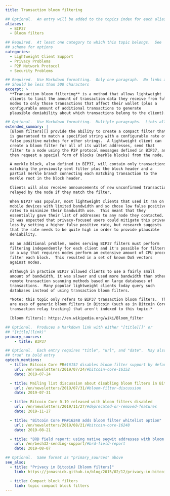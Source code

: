```yaml
---
title: Transaction bloom filtering

## Optional.  An entry will be added to the topics index for each alias
aliases:
  - BIP37
  - Bloom filters

## Required.  At least one category to which this topic belongs.  See
## schema for options
categories:
  - Lightweight Client Support
  - Privacy Problems
  - P2P Network Protocol
  - Security Problems

## Required.  Use Markdown formatting.  Only one paragraph.  No links allowed.
## Should be less than 500 characters
excerpt: >
  **Transaction bloom filtering** is a method that allows lightweight
  clients to limit the amount of transaction data they receive from full
  nodes to only those transactions that affect their wallet (plus a
  configurable amount of additional transactions to generate
  plausible deniability about which transactions belong to the client).

## Optional.  Use Markdown formatting.  Multiple paragraphs.  Links allowed.
extended_summary: |
  [Bloom filters][] provide the ability to create a compact filter that
  is guaranteed to match a specified string with a configurable rate of
  false positive matches for other strings.  A lightweight client can
  create a bloom filter for all of its wallet addresses, send that
  filter to a node using the P2P protocol messages defined in BIP37, and
  then request a special form of blocks (merkle blocks) from the node.

  A merkle block, also defined in BIP37, will contain only transactions
  matching the previously sent filter plus the block header and a
  partial merkle branch connecting each matching transaction to the
  merkle root in the block header.

  Clients will also receive announcements of new unconfirmed transactions being
  relayed by the node if they match the filter.

  When BIP37 was popular, most lightweight clients that used it ran on
  mobile devices with limited bandwidth and so chose low false positive
  rates to minimize their bandwidth use.  This meant that they
  essentially gave their list of addresses to any node they contacted.
  It was expected that privacy-focused users could mitigate this privacy
  loss by setting a higher false positive rate, but research suggests
  that the rate needs to be quite high in order to provide plausible
  deniability.

  As an additional problem, nodes serving BIP37 filters must perform
  filtering independently for each client and it's possible for filters to be created
  in a way that requires nodes perform an extensive amount of CPU processing to
  filter each block.  This resulted in a set of known DoS vectors
  against nodes.

  Although in practice BIP37 allowed clients to use a fairly small
  amount of bandwidth, it was slower and used more bandwidth than other
  remote transaction scanning methods based on large databases of
  transactions.  Many popular lightweight clients today query such
  databases instead of using transaction bloom filters.

  *Note: this topic only refers to BIP37 transaction bloom filters.  There
  are uses of generic bloom filters in Bitcoin (such as in Bitcoin Core's
  transaction relay tracking) that aren't indexed to this topic.*

  [bloom filters]: https://en.wikipedia.org/wiki/Bloom_filter

## Optional.  Produces a Markdown link with either "[title][]" or
## "[title](link)"
primary_sources:
    - title: BIP37

## Optional.  Each entry requires "title", "url", and "date".  May also use "feature:
## true" to bold entry
optech_mentions:
  - title: Bitcoin Core PR#16152 disables bloom filter support by default
    url: /en/newsletters/2019/07/24/#bitcoin-core-16152
    date: 2019-07-24

  - title: Mailing list discussion about disabling bloom filters in Bitcoin Core
    url: /en/newsletters/2019/07/31/#bloom-filter-discussion
    date: 2019-07-31

  - title: Bitcoin Core 0.19 released with bloom filters disabled
    url: /en/newsletters/2019/11/27/#deprecated-or-removed-features
    date: 2019-11-27

  - title: "Bitcoin Core PR#16248 adds bloom filter whitelist option"
    url: /en/newsletters/2019/08/21/#bitcoin-core-16248
    date: 2019-08-21

  - title: "BRD field report: using native segwit addresses with bloom filters"
    url: /en/bech32-sending-support/#brd-field-report
    date: 2019-08-07

## Optional.  Same format as "primary_sources" above
see_also:
  - title: "Privacy in BitcoinJ [bloom filters]"
    link: https://jonasnick.github.io/blog/2015/02/12/privacy-in-bitcoinj/

  - title: Compact block filters
    link: topic compact block filters
---
```

